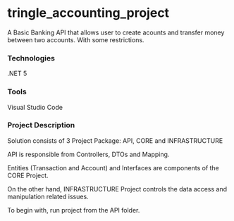 # tringle_accounting_project
A Basic Banking API that allows user to create acounts and transfer money between two accounts. With some restrictions.
<br>
<h3>Technologies</h3>
.NET 5
<h3>Tools</h3>
Visual Studio Code
<br>
<h3>Project Description</h3>
<p>Solution consists of 3 Project Package: API, CORE and INFRASTRUCTURE</p>
<p>API is responsible from Controllers, DTOs and Mapping.</p>
<p>Entities (Transaction and Account) and Interfaces are components of the CORE Project.</p>
<p>On the other hand, INFRASTRUCTURE Project controls the data access and manipulation related issues.</p>
<p>To begin with, run project from the API folder.</p>
